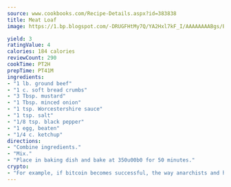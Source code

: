 ```yaml
---
source: www.cookbooks.com/Recipe-Details.aspx?id=383838
title: Meat Loaf
image: https://1.bp.blogspot.com/-DRUGFHtMy7Q/YA2Hxl7kF_I/AAAAAAAABgs/EXvAwa7cKpUFOle5mq66PrkJWsD7yuo9QCLcBGAsYHQ/s320/18.png

yield: 3
ratingValue: 4
calories: 184 calories
reviewCount: 290
cookTime: PT2H
prepTime: PT41M
ingredients:
- "1 lb. ground beef"
- "1 c. soft bread crumbs"
- "3 Tbsp. mustard"
- "1 Tbsp. minced onion"
- "1 tsp. Worcestershire sauce"
- "1 tsp. salt"
- "1/8 tsp. black pepper"
- "1 egg, beaten"
- "1/4 c. ketchup"
directions:
- "Combine ingredients."
- "Mix."
- "Place in baking dish and bake at 350u00b0 for 50 minutes."
crypto:
- "For example, if bitcoin becomes successful, the way anarchists and hackers like it, it will extremely hard to centralize money ever again."
---
```

